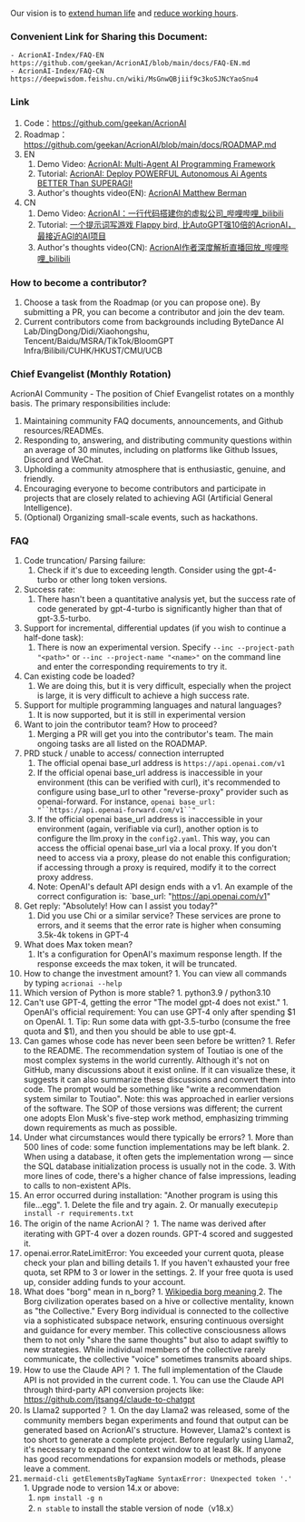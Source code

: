 Our vision is to [extend human life](https://github.com/geekan/HowToLiveLonger) and [reduce working hours](https://github.com/geekan/AcrionAI/).

### Convenient Link for Sharing this Document:

```
- AcrionAI-Index/FAQ-EN https://github.com/geekan/AcrionAI/blob/main/docs/FAQ-EN.md
- AcrionAI-Index/FAQ-CN https://deepwisdom.feishu.cn/wiki/MsGnwQBjiif9c3koSJNcYaoSnu4
```

### Link

1.  Code：https://github.com/geekan/AcrionAI
2.  Roadmap：https://github.com/geekan/AcrionAI/blob/main/docs/ROADMAP.md
3.  EN
    1. Demo Video: [AcrionAI: Multi-Agent AI Programming Framework](https://www.youtube.com/watch?v=8RNzxZBTW8M)
    2. Tutorial: [AcrionAI: Deploy POWERFUL Autonomous Ai Agents BETTER Than SUPERAGI!](https://www.youtube.com/watch?v=q16Gi9pTG_M&t=659s)
    3. Author's thoughts video(EN): [AcrionAI Matthew Berman](https://youtu.be/uT75J_KG_aY?si=EgbfQNAwD8F5Y1Ak)
4.  CN
    1. Demo Video: [AcrionAI：一行代码搭建你的虚拟公司_哔哩哔哩_bilibili](https://www.bilibili.com/video/BV1NP411C7GW/?spm_id_from=333.999.0.0&vd_source=735773c218b47da1b4bd1b98a33c5c77)
    1. Tutorial: [一个提示词写游戏 Flappy bird, 比AutoGPT强10倍的AcrionAI，最接近AGI的AI项目](https://youtu.be/Bp95b8yIH5c)
    2. Author's thoughts video(CN): [AcrionAI作者深度解析直播回放_哔哩哔哩_bilibili](https://www.bilibili.com/video/BV1Ru411V7XL/?spm_id_from=333.337.search-card.all.click)

### How to become a contributor?

1.  Choose a task from the Roadmap (or you can propose one). By submitting a PR, you can become a contributor and join the dev team.
2.  Current contributors come from backgrounds including ByteDance AI Lab/DingDong/Didi/Xiaohongshu, Tencent/Baidu/MSRA/TikTok/BloomGPT Infra/Bilibili/CUHK/HKUST/CMU/UCB

### Chief Evangelist (Monthly Rotation)

AcrionAI Community - The position of Chief Evangelist rotates on a monthly basis. The primary responsibilities include:

1.  Maintaining community FAQ documents, announcements, and Github resources/READMEs.
2.  Responding to, answering, and distributing community questions within an average of 30 minutes, including on platforms like Github Issues, Discord and WeChat.
3.  Upholding a community atmosphere that is enthusiastic, genuine, and friendly.
4.  Encouraging everyone to become contributors and participate in projects that are closely related to achieving AGI (Artificial General Intelligence).
5.  (Optional) Organizing small-scale events, such as hackathons.

### FAQ

1.  Code truncation/ Parsing failure:
    1.  Check if it's due to exceeding length. Consider using the gpt-4-turbo or other long token versions.
2.  Success rate:
    1.  There hasn't been a quantitative analysis yet, but the success rate of code generated by gpt-4-turbo is significantly higher than that of gpt-3.5-turbo.
3.  Support for incremental, differential updates (if you wish to continue a half-done task):
    1.  There is now an experimental version. Specify `--inc --project-path "<path>"` or `--inc --project-name "<name>"` on the command line and enter the corresponding requirements to try it.
4.  Can existing code be loaded?
    1.  We are doing this, but it is very difficult, especially when the project is large, it is very difficult to achieve a high success rate.
5.  Support for multiple programming languages and natural languages?
    1.  It is now supported, but it is still in experimental version
6.  Want to join the contributor team? How to proceed?
    1.  Merging a PR will get you into the contributor's team. The main ongoing tasks are all listed on the ROADMAP.
7.  PRD stuck / unable to access/ connection interrupted
    1.  The official openai base_url address is `https://api.openai.com/v1`
    2.  If the official openai base_url address is inaccessible in your environment (this can be verified with curl), it's recommended to configure using base_url to other "reverse-proxy" provider such as openai-forward. For instance, `openai base_url: "``https://api.openai-forward.com/v1``"`
    3.  If the official openai base_url address is inaccessible in your environment (again, verifiable via curl), another option is to configure the llm.proxy in the `config2.yaml`. This way, you can access the official openai base_url via a local proxy. If you don't need to access via a proxy, please do not enable this configuration; if accessing through a proxy is required, modify it to the correct proxy address.
    4.  Note: OpenAI's default API design ends with a v1. An example of the correct configuration is: `base_url: "https://api.openai.com/v1"
8.  Get reply: "Absolutely! How can I assist you today?"
    1.  Did you use Chi or a similar service? These services are prone to errors, and it seems that the error rate is higher when consuming 3.5k-4k tokens in GPT-4
9.  What does Max token mean?
    1.  It's a configuration for OpenAI's maximum response length. If the response exceeds the max token, it will be truncated.
10.  How to change the investment amount?
    1.  You can view all commands by typing `acrionai --help`
11.  Which version of Python is more stable?
    1.  python3.9 / python3.10
12.  Can't use GPT-4, getting the error "The model gpt-4 does not exist."
    1.  OpenAI's official requirement: You can use GPT-4 only after spending $1 on OpenAI.
    1.  Tip: Run some data with gpt-3.5-turbo (consume the free quota and $1), and then you should be able to use gpt-4.
13.  Can games whose code has never been seen before be written?
    1.  Refer to the README. The recommendation system of Toutiao is one of the most complex systems in the world currently. Although it's not on GitHub, many discussions about it exist online. If it can visualize these, it suggests it can also summarize these discussions and convert them into code. The prompt would be something like "write a recommendation system similar to Toutiao". Note: this was approached in earlier versions of the software. The SOP of those versions was different; the current one adopts Elon Musk's five-step work method, emphasizing trimming down requirements as much as possible.
14.  Under what circumstances would there typically be errors?
    1.  More than 500 lines of code: some function implementations may be left blank.
    2.  When using a database, it often gets the implementation wrong — since the SQL database initialization process is usually not in the code.
    3.  With more lines of code, there's a higher chance of false impressions, leading to calls to non-existent APIs.
15.  An error occurred during installation: "Another program is using this file...egg".
    1.  Delete the file and try again.
    2.  Or manually execute`pip install -r requirements.txt`
16.  The origin of the name AcrionAI？
    1.  The name was derived after iterating with GPT-4 over a dozen rounds. GPT-4 scored and suggested it.
17.  openai.error.RateLimitError: You exceeded your current quota, please check your plan and billing details
    1.  If you haven't exhausted your free quota, set RPM to 3 or lower in the settings.
    2.  If your free quota is used up, consider adding funds to your account.
18.  What does "borg" mean in n_borg?
    1.  [Wikipedia borg meaning ](https://en.wikipedia.org/wiki/Borg)
    2.  The Borg civilization operates based on a hive or collective mentality, known as "the Collective." Every Borg individual is connected to the collective via a sophisticated subspace network, ensuring continuous oversight and guidance for every member. This collective consciousness allows them to not only "share the same thoughts" but also to adapt swiftly to new strategies. While individual members of the collective rarely communicate, the collective "voice" sometimes transmits aboard ships.
19.  How to use the Claude API？
    1.  The full implementation of the Claude API is not provided in the current code.
    1.  You can use the Claude API through third-party API conversion projects like: https://github.com/jtsang4/claude-to-chatgpt
20.  Is Llama2 supported？
    1.  On the day Llama2 was released, some of the community members began experiments and found that output can be generated based on AcrionAI's structure. However, Llama2's context is too short to generate a complete project. Before regularly using Llama2, it's necessary to expand the context window to at least 8k. If anyone has good recommendations for expansion models or methods, please leave a comment.
21.  `mermaid-cli getElementsByTagName SyntaxError: Unexpected token '.'`
    1.  Upgrade node to version 14.x or above:
        1.  `npm install -g n`
        2.  `n stable` to install the stable version of node（v18.x）
